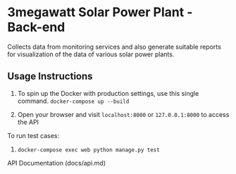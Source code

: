 # 3megawatt Solar Power Plant - Back-end 

Collects data from monitoring services and also generate suitable reports for visualization of the data of various solar power plants.

## Usage Instructions

1. To spin up the Docker with production settings, use this single command. 
`` docker-compose up --build ``

2. Open your browser and visit `localhost:8000` or `127.0.0.1:8000` to access the API

To run test cases:
1. `docker-compose exec web python manage.py test`

API Documentation (docs/api.md)
